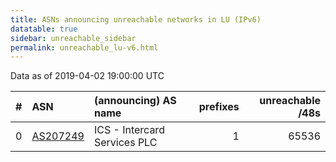 ```yaml
---
title: ASNs announcing unreachable networks in LU (IPv6)
datatable: true
sidebar: unreachable_sidebar
permalink: unreachable_lu-v6.html
---
```


Data as of 2019-04-02 19:00:00 UTC


<div class="datatable-begin"></div>

|   # | ASN                                      | (announcing) AS name         |   prefixes |   unreachable /48s |
|----:|:-----------------------------------------|:-----------------------------|-----------:|-------------------:|
|   0 | [AS207249](unreachable_AS207249-v6.html) | ICS - Intercard Services PLC |          1 |              65536 |

<div class="datatable-end"></div>